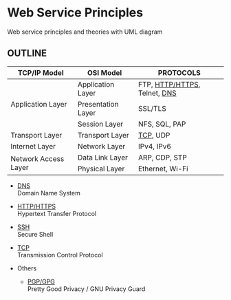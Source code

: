 Web Service Principles
======================

Web service principles and theories with UML diagram

OUTLINE
-------

<table>
    <thead>
        <tr>
            <th>TCP/IP Model</th>
            <th>OSI Model</th>
            <th>PROTOCOLS</th>
        </tr>
    </thead>
    <tbody>
        <tr>
            <td rowspan=3>Application Layer</td>
            <td>Application Layer</td>
            <td>FTP, <a href="http">HTTP/HTTPS</a>, Telnet, <a href="dns">DNS</a></td>
        </tr>
        <tr>
            <td>Presentation Layer</td>
            <td>SSL/TLS</td>
        </tr>
        <tr>
            <td>Session Layer</td>
            <td>NFS, SQL, PAP</td>
        </tr>
        <tr>
            <td>Transport Layer</td>
            <td>Transport Layer</td>
            <td><a href="tcp">TCP</a>, UDP</td>
        </tr>
        <tr>
            <td>Internet Layer</td>
            <td>Network Layer</td>
            <td>IPv4, IPv6</td>
        </tr>
        <tr>
            <td rowspan=2>Network Access Layer</td>
            <td>Data Link Layer</td>
            <td>ARP, CDP, STP</td>
        </tr>
        <tr>
            <td>Physical Layer</td>
            <td>Ethernet, Wi-Fi</td>
        </tr>
    </tbody>
</table>

- [DNS](dns)  
  Domain Name System
  
- [HTTP/HTTPS](http)  
  Hypertext Transfer Protocol
  
- [SSH](ssh)  
  Secure Shell

- [TCP](tcp)  
  Transmission Control Protocol 
  
- Others
  - [PGP/GPG](pgp)  
    Pretty Good Privacy / GNU Privacy Guard  
  

  



